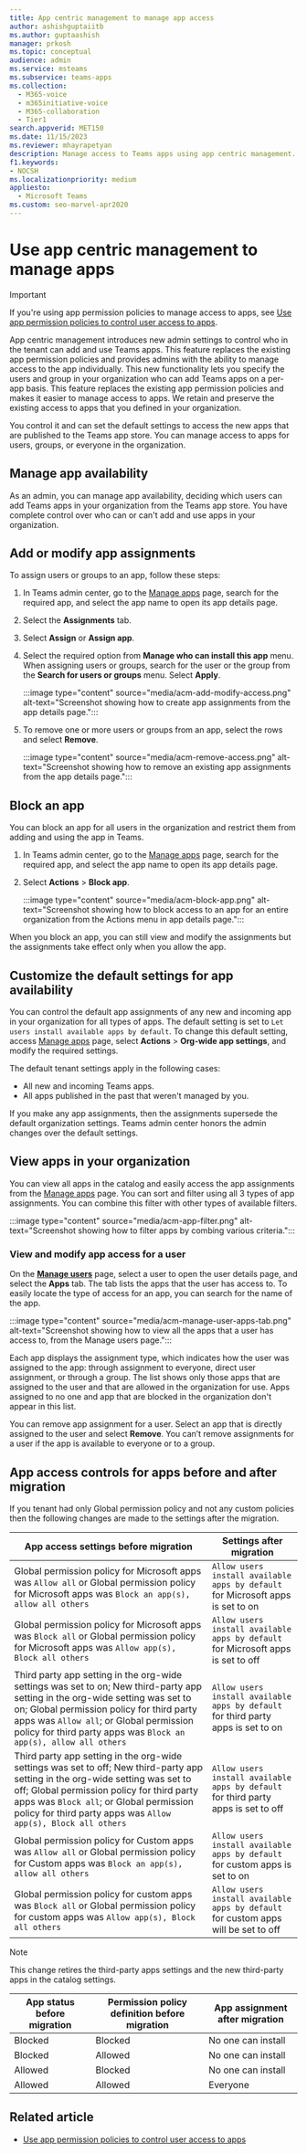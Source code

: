```yaml
---
title: App centric management to manage app access
author: ashishguptaiitb
ms.author: guptaashish
manager: prkosh
ms.topic: conceptual
audience: admin
ms.service: msteams
ms.subservice: teams-apps
ms.collection: 
  - M365-voice
  - m365initiative-voice
  - M365-collaboration
  - Tier1
search.appverid: MET150
ms.date: 11/15/2023
ms.reviewer: mhayrapetyan
description: Manage access to Teams apps using app centric management.
f1.keywords:
- NOCSH
ms.localizationpriority: medium
appliesto: 
  - Microsoft Teams
ms.custom: seo-marvel-apr2020
---
```


# Use app centric management to manage apps

> [!IMPORTANT]
> If you're using app permission policies to manage access to apps, see [Use app permission policies to control user access to apps](teams-app-permission-policies.md).

App centric management introduces new admin settings to control who in the tenant can add and use Teams apps. This feature replaces the existing app permission policies and provides admins with the ability to manage access to the app individually. This new functionality lets you specify the users and group in your organization who can add Teams apps on a per-app basis. This feature replaces the existing app permission policies and makes it easier to manage access to apps. We retain and preserve the existing access to apps that you defined in your organization.

You control it and can set the default settings to access the new apps that are published to the Teams app store. You can manage access to apps for users, groups, or everyone in the organization.

## Manage app availability

As an admin, you can manage app availability, deciding which users can add Teams apps in your organization from the Teams app store. You have complete control over who can or can't add and use apps in your organization.

## Add or modify app assignments

To assign users or groups to an app, follow these steps:

1. In Teams admin center, go to the [Manage apps](https://admin.teams.microsoft.com/policies/manage-apps) page, search for the required app, and select the app name to open its app details page.

1. Select the **Assignments** tab.

1. Select **Assign** or **Assign app**.

1. Select the required option from **Manage who can install this app** menu. When assigning users or groups, search for the user or the group from the **Search for users or groups** menu. Select **Apply**.

    :::image type="content" source="media/acm-add-modify-access.png" alt-text="Screenshot showing how to create app assignments from the app details page.":::

1. To remove one or more users or groups from an app, select the rows and select **Remove**.

    :::image type="content" source="media/acm-remove-access.png" alt-text="Screenshot showing how to remove an existing app assignments from the app details page.":::

## Block an app

You can block an app for all users in the organization and restrict them from adding and using the app in Teams.

1. In Teams admin center, go to the [Manage apps](https://admin.teams.microsoft.com/policies/manage-apps) page, search for the required app, and select the app name to open its app details page.

1. Select **Actions** > **Block app**.

    :::image type="content" source="media/acm-block-app.png" alt-text="Screenshot showing how to block access to an app for an entire organization from the Actions menu in app details page.":::

When you block an app, you can still view and modify the assignments but the assignments take effect only when you allow the app.

## Customize the default settings for app availability

You can control the default app assignments of any new and incoming app in your organization for all types of apps. The default setting is set to `Let users install available apps by default`. To change this default setting, access [Manage apps](https://admin.teams.microsoft.com/policies/manage-apps) page, select **Actions** > **Org-wide app settings**, and modify the required settings.

The default tenant settings apply in the following cases:

* All new and incoming Teams apps.
* All apps published in the past that weren't managed by you.

If you make any app assignments, then the assignments supersede the default organization settings. Teams admin center honors the admin changes over the default settings.

## View apps in your organization

You can view all apps in the catalog and easily access the app assignments from the [Manage apps](https://admin.teams.microsoft.com/policies/manage-apps) page. You can sort and filter using all 3 types of app assignments. You can combine this filter with other types of available filters.

:::image type="content" source="media/acm-app-filter.png" alt-text="Screenshot showing how to filter apps by combing various criteria.":::

### View and modify app access for a user

On the **[Manage users](https://admin.teams.microsoft.com/users)** page, select a user to open the user details page, and select the **Apps** tab. The tab lists the apps that the user has access to. To easily locate the type of access for an app, you can search for the name of the app.

:::image type="content" source="media/acm-manage-user-apps-tab.png" alt-text="Screenshot showing how to view all the apps that a user has access to, from the Manage users page.":::

Each app displays the assignment type, which indicates how the user was assigned to the app: through assignment to everyone, direct user assignment, or through a group. The list shows only those apps that are assigned to the user and that are allowed in the organization for use. Apps assigned to no one and app that are blocked in the organization don't appear in this list.

You can remove app assignment for a user. Select an app that is directly assigned to the user and select **Remove**. You can’t remove assignments for a user if the app is available to everyone or to a group.

## App access controls for apps before and after migration

If you tenant had only Global permission policy and not any custom policies then the following changes are made to the settings after the migration.

| App access settings before migration | Settings after migration |
|--------------------------------------|--------------------------|
|  Global permission policy for Microsoft apps was `Allow all` or Global permission policy for Microsoft apps was `Block an app(s), allow all others`  |  `Allow users install available apps by default` for Microsoft apps is set to on |
|  Global permission policy for Microsoft apps was `Block all` or Global permission policy for Microsoft apps was `Allow app(s), Block all others` | `Allow users install available apps by default` for Microsoft apps is set to off |
|  Third party app setting in the org-wide settings was set to on; New third-party app setting in the org-wide setting was set to on; Global permission policy for third party apps was `Allow all`; or Global permission policy for third party apps was `Block an app(s), allow all others`  |  `Allow users install available apps by default` for third party apps is set to on |
|  Third party app setting in the org-wide settings was set to off; New third-party app setting in the org-wide setting was set to off; Global permission policy for third party apps was `Block all`; or Global permission policy for third party apps was `Allow app(s), Block all others` | `Allow users install available apps by default` for third party apps is set to off |
|  Global permission policy for Custom apps was `Allow all` or Global permission policy for Custom apps was `Block an app(s), allow all others` | `Allow users install available apps by default` for custom apps is set to on |
|  Global permission policy for custom apps was `Block all` or Global permission policy for custom apps was `Allow app(s), Block all others` | `Allow users install available apps by default` for custom apps will be set to off |

> [!NOTE]
> This change retires the third-party apps settings and the new third-party apps in the catalog settings.

| App status before migration | Permission policy definition before migration | App assignment after migration |
|-----------------------------|-----------------------------------------------|--------------------------------|
| Blocked                     | Blocked                                       | No one can install             |
| Blocked                     | Allowed                                       | No one can install             |
| Allowed                     | Blocked                                       | No one can install             |
| Allowed                     | Allowed                                       | Everyone                       |

## Related article

* [Use app permission policies to control user access to apps](teams-app-permission-policies.md)
